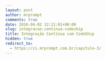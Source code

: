 ```yaml
---
layout: post
author: mrprompt
comments: true
date: 2016-04-02 12:21:01+00:00
slug: integracao-continua-codeship
title: Integração Contínua com CodeShip
hidden: true
redirect_to:
  - https://ci.mrprompt.com.br/capitulo-3/
---
```

